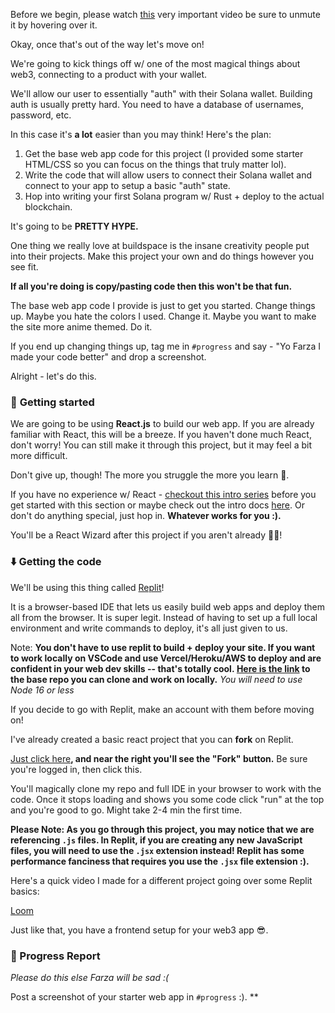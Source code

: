 Before we begin, please watch [this](https://giphy.com/clips/hamlet-jJjb9AUHOiP3nJJMdy) very important video be sure to unmute it by hovering over it.

Okay, once that's out of the way let's move on!

We're going to kick things off w/ one of the most magical things about web3, connecting to a product with your wallet.

We'll allow our user to essentially "auth" with their Solana wallet. Building auth is usually pretty hard. You need to have a database of usernames, password, etc.

In this case it's **a lot** easier than you may think! Here's the plan:

1. Get the base web app code for this project (I provided some starter HTML/CSS so you can focus on the things that truly matter lol).
2. Write the code that will allow users to connect their Solana wallet and connect to your app to setup a basic "auth" state.
3. Hop into writing your first Solana program w/ Rust + deploy to the actual blockchain.

It's going to be **PRETTY HYPE.** 

One thing we really love at buildspace is the insane creativity people put into their projects. Make this project your own and do things however you see fit.

**If all you're doing is copy/pasting code then this won't be that fun.**

The base web app code I provide is just to get you started. Change things up. Maybe you hate the colors I used. Change it. Maybe you want to make the site more anime themed. Do it.

If you end up changing things up, tag me in `#progress` and say -  "Yo Farza I made your code better" and drop a screenshot.

Alright - let's do this.

### 🏁 **Getting started**

We are going to be using **React.js** to build our web app. If you are already familiar with React, this will be a breeze. If you haven't done much React, don't worry! You can still make it through this project, but it may feel a bit more difficult.

Don't give up, though! The more you struggle the more you learn 🧠.

If you have no experience w/ React - [checkout this intro series](https://scrimba.com/learn/learnreact) before you get started with this section or maybe check out the intro docs [here](https://reactjs.org/docs/getting-started.html). Or don't do anything special, just hop in. **Whatever works for you :).**

You'll be a React Wizard after this project if you aren't already 🧙‍♂!

### ⬇️ Getting the code

We'll be using this thing called [Replit](https://replit.com/~)!

It is a browser-based IDE that lets us easily build web apps and deploy them all from the browser. It is super legit. Instead of having to set up a full local environment and write commands to deploy, it's all just given to us.

Note: **You don't have to use replit to build + deploy your site. If you want to work locally on VSCode and use Vercel/Heroku/AWS to deploy and are confident in your web dev skills -- that's totally cool. [Here is the link](https://github.com/buildspace/gif-portal-starter) to the base repo you can clone and work on locally.** *You will need to use Node 16 or less*

If you decide to go with Replit, make an account with them before moving on!

I've already created a basic react project that you can **fork** on Replit.

[Just click here](https://replit.com/@adilanchian/gif-portal-starter-project?v=1)**, and near the right you'll see the "Fork" button.** Be sure you're logged in, then click this.

You'll magically clone my repo and full IDE in your browser to work with the code. Once it stops loading and shows you some code click "run" at the top and you're good to go. Might take 2-4 min the first time.

**Please Note: As you go through this project, you may notice that we are referencing `.js` files. In Replit, if you are creating any new JavaScript files, you will need to use the `.jsx` extension instead! Replit has some performance fanciness that requires you use the `.jsx` file extension :).**

Here's a quick video I made for a different project going over some Replit basics:

[Loom](https://www.loom.com/share/8e8f47eacf6d448eb5d25b6908021035)

Just like that, you have a frontend setup for your web3 app 😎.

### 🚨 Progress Report

*Please do this else Farza will be sad :(*

Post a screenshot of your starter web app in `#progress` :).
**
